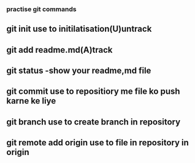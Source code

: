### practise git commands
## git init use to initilatisation(U)untrack
## git add readme.md(A)track
## git status -show your readme,md file
## git commit use to repositiory me file ko push karne ke liye
## git branch use to create branch in repository
## git remote add origin use to file in repository in origin
